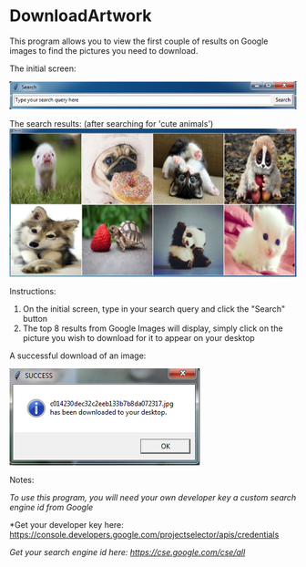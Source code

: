 # DownloadArtwork
This program allows you to view the first couple of results on Google images to find the pictures you need to download.

The initial screen:

![alt tag](https://github.com/milan102/DownloadArtwork/blob/master/sample1.png)

The search results: (after searching for 'cute animals')
![alt tag](https://github.com/milan102/DownloadArtwork/blob/master/sample2.png)

Instructions:
1) On the initial screen, type in your search query and click the "Search" button
2) The top 8 results from Google Images will display, simply click on the picture you wish to download for it to appear on your desktop

A successful download of an image:

![alt tag](https://github.com/milan102/DownloadArtwork/blob/master/sample3.png)

Notes:

*To use this program, you will need your own developer key a custom search engine id from Google*

*Get your developer key here: https://console.developers.google.com/projectselector/apis/credentials

*Get your search engine id here: https://cse.google.com/cse/all*
